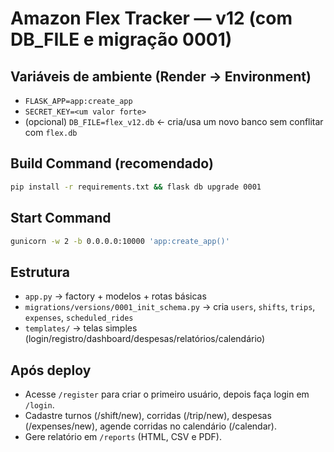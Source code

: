 # Amazon Flex Tracker — v12 (com DB_FILE e migração 0001)

## Variáveis de ambiente (Render → Environment)
- `FLASK_APP=app:create_app`
- `SECRET_KEY=<um valor forte>`
- (opcional) `DB_FILE=flex_v12.db`  ← cria/usa um novo banco sem conflitar com `flex.db`

## Build Command (recomendado)
```bash
pip install -r requirements.txt && flask db upgrade 0001
```

## Start Command
```bash
gunicorn -w 2 -b 0.0.0.0:10000 'app:create_app()'
```

## Estrutura
- `app.py` → factory + modelos + rotas básicas
- `migrations/versions/0001_init_schema.py` → cria `users`, `shifts`, `trips`, `expenses`, `scheduled_rides`
- `templates/` → telas simples (login/registro/dashboard/despesas/relatórios/calendário)

## Após deploy
- Acesse `/register` para criar o primeiro usuário, depois faça login em `/login`.
- Cadastre turnos (/shift/new), corridas (/trip/new), despesas (/expenses/new), agende corridas no calendário (/calendar).
- Gere relatório em `/reports` (HTML, CSV e PDF).
